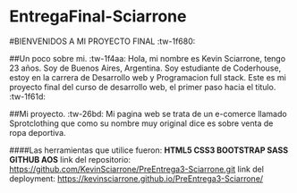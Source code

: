 
# EntregaFinal-Sciarrone
#BIENVENIDOS A MI PROYECTO FINAL    :tw-1f680: 

##Un poco sobre mi.    :tw-1f4aa:
Hola, mi nombre es Kevin Sciarrone, tengo 23 años. Soy de Buenos Aires, Argentina. Soy estudiante de Coderhouse, estoy en la carrera de Desarrollo web y Programacion full stack.
Este es mi proyecto final del curso de desarrollo web, el primer paso hacia el titulo.    :tw-1f61d:

##Mi proyecto.   :tw-26bd:
Mi pagina web se trata de un e-comerce llamado Sprotclothing que como su nombre muy original dice es sobre venta de ropa deportiva.

####Las herramientas que utilice fueron:
**HTML5
CSS3
BOOTSTRAP
SASS
GITHUB
AOS**
link del repositorio: https://github.com/KevinSciarrone/PreEntrega3-Sciarrone.git
link del deployment: https://kevinsciarrone.github.io/PreEntrega3-Sciarrone/
